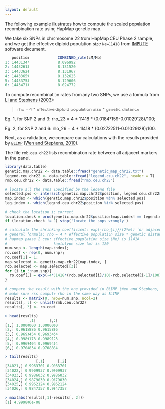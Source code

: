 ```yaml
---
layout: default
---
```


The following example illustrates how to compute the scaled population recombination rate using HapMap genetic map.

We take six SNPs in chromosome 22 from HapMap CEU Phase 2 sample, and we get the effective diploid population size `Ne=11418` from [IMPUTE](https://mathgen.stats.ox.ac.uk/impute/impute_v1.html) software document.

```r
   position             COMBINED_rate(cM/Mb)                                Genetic_Map(cM)
1: 14431347             8.096992                                            0.00000000
2: 14432618             8.131520                                            0.01029128
3: 14433624             8.131967                                            0.01847159
4: 14433659             8.132625                                            0.01875620
5: 14433758             8.129606                                            0.01956133
6: 14434713             8.024772                                            0.02732511
```

To compute recombination rates from any two SNPs, we use a formula from [Li and Stephens (2003)](https://www.ncbi.nlm.nih.gov/pubmed/14704198):

> rho = 4 * effective diploid population size * genetic distance

Eg. 1, for SNP 2 and 3: rho_23 = 4 * 11418 * (0.01847159-0.01029128)/100;

Eg. 2, for SNP 2 and 6: rho_26 = 4 * 11418 * (0.02732511-0.01029128)/100.

Next, as a validation, we compare our calculations with the results provided by [`BLIMP`](http://stephenslab.uchicago.edu/blimp/) ([Wen and Stephens, 2010](https://www.ncbi.nlm.nih.gov/pubmed/21479081)).

The file `rmb.ceu.ch22` lists recombination rate between all adjacent markers in the panel. 

```r
library(data.table)
genetic.map.chr22 <- data.table::fread("genetic_map_chr22.txt")
legend.ceu.chr22 <- data.table::fread("legend.ceu.ch22", header = T)
rmb.ceu.chr22 <- data.table::fread("rmb.ceu.ch22")

# locate all the snps specified by the legend file
selected.pos <- intersect(genetic.map.chr22$position, legend.ceu.chr22$position)
map.index <- which(genetic.map.chr22$position %in% selected.pos)
leg.index <- which(legend.ceu.chr22$position %in% selected.pos)

# check the location is correct
location.check = prod(genetic.map.chr22$position[map.index] == legend.ceu.chr22$position[leg.index])
if (location.check != 1) stop('locate the snps wrongly')

# calculate the shrinking coefficient: exp(-rho_{ij}/(2*m)) for adjacent (i,j)
# general formula: rho = 4 * effective population size * genetic distance
# hapmap phase 2 ceu: effective population size (Ne) is 11418
#                     haplotype size (m) is 120
num.snp <- length(map.index);
ro.coef <- rep(0, num.snp);
ro.coef[1] = 1;
map.selected <- genetic.map.chr22[map.index, ]
rcb.selected <- map.selected[[3]]
for (i in 2:num.snp){
  ro.coef[i] = exp(-4*11418*(rcb.selected[i]/100-rcb.selected[i-1]/100)/120)
}

# compare the result with the one provided in BLIMP (Wen and Stephens, 2010)
# make sure rss compute rho in the same way as BLIMP
results <- matrix(0, nrow=num.snp, ncol=2)
results[, 1] <- unlist(rmb.ceu.chr22)
results[, 2] <- ro.coef
```

```r
> head(results)
          [,1]      [,2]
[1,] 1.0000000 1.0000000
[2,] 0.9615886 0.9615886
[3,] 0.9693454 0.9693454
[4,] 0.9989173 0.9989173
[5,] 0.9969404 0.9969404
[6,] 0.9708834 0.9708834

> tail(results)
              [,1]      [,2]
[34021,] 0.9963701 0.9963701
[34022,] 0.9909937 0.9909937
[34023,] 0.9986032 0.9986032
[34024,] 0.9879030 0.9879030
[34025,] 0.9962124 0.9962124
[34026,] 0.9847357 0.9847357

> max(abs(results[,1]-results[, 2]))
[1] 4.999806e-08
```
